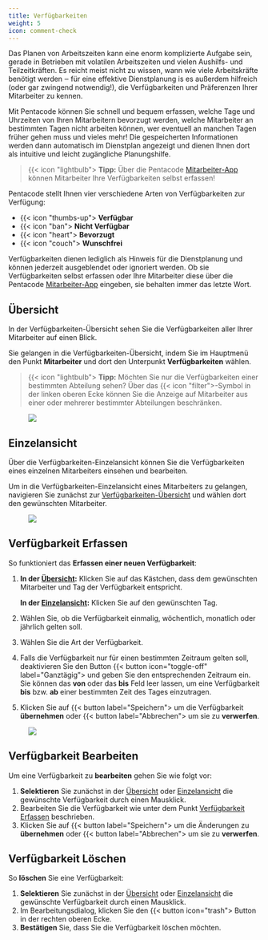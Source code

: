 ```yaml
---
title: Verfügbarkeiten
weight: 5
icon: comment-check
---
```


Das Planen von Arbeitszeiten kann eine enorm komplizierte Aufgabe sein, gerade in Betrieben mit volatilen Arbeitszeiten
und vielen Aushilfs- und Teilzeitkräften. Es reicht meist nicht zu wissen, wann wie viele Arbeitskräfte benötigt werden ‒
für eine effektive Dienstplanung is es außerdem hilfreich (oder gar zwingend notwendig!), die Verfügbarkeiten und
Präferenzen Ihrer Mitarbeiter zu kennen.

Mit Pentacode können Sie schnell und bequem erfassen, welche Tage und Uhrzeiten von Ihren Mitarbeitern bevorzugt werden,
welche Mitarbeiter an bestimmten Tagen nicht arbeiten können, wer eventuell an manchen Tagen früher gehen muss und vieles
mehr! Die gespeicherten Informationen werden dann automatisch im Dienstplan angezeigt und dienen Ihnen dort als intuitive
und leicht zugängliche Planungshilfe.

> {{< icon "lightbulb"> **Tipp:** Über die Pentacode [Mitarbeiter-App](/hilfe/handbuch/mitarbeiter-app)
> können Mitarbeiter Ihre Verfügbarkeiten selbst erfassen!

Pentacode stellt Ihnen vier verschiedene Arten von Verfügbarkeiten zur Verfügung:

- {{< icon "thumbs-up"> **Verfügbar**
- {{< icon "ban"> **Nicht Verfügbar**
- {{< icon "heart"> **Bevorzugt**
- {{< icon "couch"> **Wunschfrei**

Verfügbarkeiten dienen lediglich als Hinweis für die Dienstplanung und können jederzeit ausgeblendet oder ignoriert
werden. Ob sie Verfügbarkeiten selbst erfassen oder Ihre Mitarbeiter diese über die Pentacode
[Mitarbeiter-App](/hilfe/handbuch/mitarbeiter-app) eingeben, sie behalten immer das letzte Wort.

## Übersicht

In der Verfügbarkeiten-Übersicht sehen Sie die Verfügbarkeiten aller Ihrer Mitarbeiter auf einen Blick.

Sie gelangen in die Verfügbarkeiten-Übersicht, indem Sie im Hauptmenü den Punkt **Mitarbeiter** und dort den Unterpunkt
**Verfügbarkeiten** wählen.

> {{< icon "lightbulb"> **Tipp:** Möchten Sie nur die Verfügbarkeiten einer bestimmten Abteilung sehen? Über das
> {{< icon "filter">-Symbol in der linken oberen Ecke können Sie die Anzeige auf Mitarbeiter aus einer oder mehrerer
> bestimmter Abteilungen beschränken.

<figure caption="In der Verfügbarkeiten-Übersicht sehen Sie die erfassten, geplanten, beantragten Verfügbarkeiten aller Ihrer Mitarbeiter auf einen Blick.">
<img src="uebersicht.png" />
</figure>

## Einzelansicht

Über die Verfügbarkeiten-Einzelansicht können Sie die Verfügbarkeiten eines einzelnen Mitarbeiters einsehen und bearbeiten.

Um in die Verfügbarkeiten-Einzelansicht eines Mitarbeiters zu gelangen, navigieren Sie zunächst zur [Verfügbarkeiten-Übersicht](#übersicht) und wählen dort den gewünschten Mitarbeiter.

<figure caption="Über die Verfügbarkeiten-Einzelansicht können Sie die Verfügbarkeiten eines einzelnen Mitarbeiters einsehen und bearbeiten.">
<img src="einzeln.png" />
</figure>

## Verfügbarkeit Erfassen

So funktioniert das **Erfassen einer neuen Verfügbarkeit**:

1. **In der [Übersicht](#übersicht):** Klicken Sie auf das Kästchen, dass dem gewünschten
   Mitarbeiter und Tag der Verfügbarkeit entspricht.

   **In der [Einzelansicht](#einzelansicht):** Klicken Sie auf den gewünschten Tag.

2. Wählen Sie, ob die Verfügbarkeit einmalig, wöchentlich, monatlich oder jährlich gelten soll.
3. Wählen Sie die Art der Verfügbarkeit.
4. Falls die Verfügbarkeit nur für einen bestimmten Zeitraum gelten soll, deaktivieren Sie den Button {{< button
   icon="toggle-off" label="Ganztägig"> und geben Sie den entsprechenden Zeitraum ein. Sie können das **von** oder das **bis**
   Feld leer lassen, um eine Verfügbarkeit **bis** bzw. **ab** einer bestimmten Zeit des Tages einzutragen.
5. Klicken Sie auf {{< button label="Speichern"> um die Verfügbarkeit **übernehmen** oder
   {{< button label="Abbrechen"> um sie zu **verwerfen**.

<figure caption="Indem Sie die Maustaste gedrückt halten können Sie direkt den kompletten Zeitraum der Verfügbarkeit selektieren.">
<img src="neue-verfuegbarkeit.gif" />
</figure>

## Verfügbarkeit Bearbeiten

Um eine Verfügbarkeit zu **bearbeiten** gehen Sie wie folgt vor:

1. **Selektieren** Sie zunächst in der [Übersicht](#übersicht) oder [Einzelansicht](#einzelansicht) die gewünschte
   Verfügbarkeit durch einen Mausklick.
2. Bearbeiten Sie die Verfügbarkeit wie unter dem Punkt [Verfügbarkeit Erfassen](verfügbarkeit-erfassen) beschrieben.
3. Klicken Sie auf {{< button label="Speichern"> um die Änderungen zu **übernehmen** oder
   {{< button label="Abbrechen"> um sie zu **verwerfen**.

## Verfügbarkeit Löschen

So **löschen** Sie eine Verfügbarkeit:

1. **Selektieren** Sie zunächst in der [Übersicht](#übersicht) oder [Einzelansicht](#einzelansicht) die gewünschte
   Verfügbarkeit durch einen Mausklick.
2. Im Bearbeitungsdialog, klicken Sie den {{< button icon="trash"> Button in der rechten oberen Ecke.
3. **Bestätigen** Sie, dass Sie die Verfügbarkeit löschen möchten.
